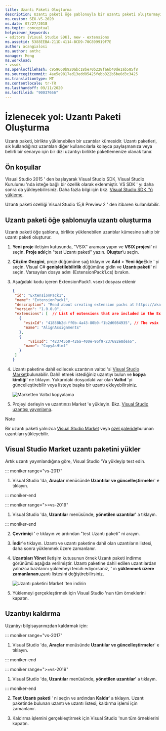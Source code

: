 ```yaml
---
title: Uzantı Paketi Oluşturma
description: Uzantı paketi öğe şablonuyla bir uzantı paketi oluşturmayı öğrenin
ms.custom: SEO-VS-2020
ms.date: 07/27/2018
ms.topic: conceptual
helpviewer_keywords:
- editors [Visual Studio SDK], new - extensions
ms.assetid: 5388EEBA-211D-4114-8CD9-70C899919F7E
author: acangialosi
ms.author: anthc
manager: Meng
ms.workload:
- vssdk
ms.openlocfilehash: c959660b920abc18be70b228fa6b40de1ab585f8
ms.sourcegitcommit: 4ae5e9817ad13edd05425febb322b5be6d3c3425
ms.translationtype: MT
ms.contentlocale: tr-TR
ms.lasthandoff: 09/11/2020
ms.locfileid: "90037666"
---
```

# <a name="walkthrough-create-an-extension-pack"></a>İzlenecek yol: Uzantı Paketi Oluşturma

Uzantı paketi, birlikte yüklenebilen bir uzantılar kümesidir. Uzantı paketleri, sık kullandığınız uzantıları diğer kullanıcılarla kolayca paylaşmanıza veya belirli bir senaryo için bir dizi uzantıyı birlikte paketlemenize olanak tanır.

## <a name="prerequisites"></a>Ön koşullar

Visual Studio 2015 ' den başlayarak Visual Studio SDK, Visual Studio Kurulumu 'nda isteğe bağlı bir özellik olarak eklenmiştir. VS SDK ' yı daha sonra da yükleyebilirsiniz. Daha fazla bilgi için bkz. [Visual Studio SDK 'Yı yükleme](../extensibility/installing-the-visual-studio-sdk.md).

Uzantı paketi özelliği Visual Studio 15,8 Preview 2 ' den itibaren kullanılabilir.

## <a name="create-an-extension-with-an-extension-pack-item-template"></a>Uzantı paketi öğe şablonuyla uzantı oluşturma

Uzantı paketi öğe şablonu, birlikte yüklenebilen uzantılar kümesine sahip bir uzantı paketi oluşturur.

1. **Yeni proje** iletişim kutusunda, "VSIX" araması yapın ve **VSIX projesi**' ni seçin. **Proje adı**Için "test Uzantı paketi" yazın. **Oluştur**’u seçin.

2. **Çözüm Gezgini**, proje düğümüne sağ tıklayın ve **Add**  >  **Yeni öğe**Ekle ' yi seçin. Visual C# **genişletilebilirlik** düğümüne gidin ve **Uzantı paketi**' ni seçin. Varsayılan dosya adını (ExtensionPack1.cs) bırakın.

3. Aşağıdaki kodu içeren ExtensionPack1. vsext dosyası eklenir

   ```json
   {
    "id": "ExtensionPack1",
    "name": "ExtensionPack1",
    "description": "Read about creating extension packs at https://aka.ms/vsextpack",
    "version": "1.0.0.0",
    "extensions": [  // List of extensions that are included in the Extension Pack.
      {
        "vsixId": "41858b2d-ff0b-4a43-80b0-f1b2d6084935", // The vsix id of the extension you want to   include.
        "name": "AlignAssignments"
      },
      {
          "vsixId": "42374550-426a-400e-96f9-237682e8dea6",
        "name": "CopyAsHtml"
      }
    ]
   }
   ```

4. Uzantı paketine dahil edilecek uzantının valtıd 'si [Visual Studio Market](https://marketplace.visualstudio.com/)bulunabilir. Dahil etmek istediğiniz uzantıyı bulun ve **kopya kimliği**' ne tıklayın. Yukarıdaki dosyadaki var olan **Valtıd** 'yi güncelleştirebilir veya listeye başka bir uzantı ekleyebilirsiniz.

    ![Marketten Valtıd kopyalama](media/vsixid-marketplace.png)

5. Projeyi derleyin ve uzantınızı Market 'e yükleyin. Bkz. [Visual Studio uzantısı yayımlama](../extensibility/walkthrough-publishing-a-visual-studio-extension.md).

> [!NOTE]
> Bir uzantı paketi yalnızca [Visual Studio Market](https://marketplace.visualstudio.com/) veya [özel galeride](../extensibility/how-to-create-an-atom-feed-for-a-private-gallery.md)bulunan uzantıları yükleyebilir.

## <a name="install-the-extension-pack-from-the-visual-studio-marketplace"></a>Visual Studio Market uzantı paketini yükler

Artık uzantı yayımlandığına göre, Visual Studio 'Ya yükleyip test edin.

::: moniker range="vs-2017"

1. Visual Studio 'da, **Araçlar** menüsünde **Uzantılar ve güncelleştirmeler**' e tıklayın.

::: moniker-end

::: moniker range=">=vs-2019"

1. Visual Studio 'da, **Uzantılar** menüsünde, **yönetilen uzantılar**' a tıklayın.

::: moniker-end

2. **Çevrimiçi** ' e tıklayın ve ardından "test Uzantı paketi" ni arayın.

3. **İndir**'e tıklayın. Uzantı ve uzantı paketine dahil olan uzantıların listesi, daha sonra yüklenmek üzere zamanlanır.

4. **Uzantıları Yönet** iletişim kutusunun örnek Uzantı paketi indirme görünümü aşağıda verilmiştir. Uzantı paketine dahil edilen uzantılardan yalnızca bazılarını yüklemeyi tercih ediyorsanız, ' ın **yüklenmek üzere zamanlanan**uzantı listesini değiştirebilirsiniz.

    ![Uzantı paketini Market 'ten indirin](media/vside-extensionpack.png)

5. Yüklemeyi gerçekleştirmek için Visual Studio 'nun tüm örneklerini kapatın.

## <a name="remove-the-extension"></a>Uzantıyı kaldırma

Uzantıyı bilgisayarınızdan kaldırmak için:

::: moniker range="vs-2017"

1. Visual Studio 'da, **Araçlar** menüsünde **Uzantılar ve güncelleştirmeler**' e tıklayın.

::: moniker-end

::: moniker range=">=vs-2019"

1. Visual Studio 'da, **Uzantılar** menüsünde, **yönetilen uzantılar**' a tıklayın.

::: moniker-end

2. **Test Uzantı paketi** ' ni seçin ve ardından **Kaldır**' a tıklayın. Uzantı paketinde bulunan uzantı ve uzantı listesi, kaldırma işlemi için zamanlanır.

3. Kaldırma işlemini gerçekleştirmek için Visual Studio 'nun tüm örneklerini kapatın.
